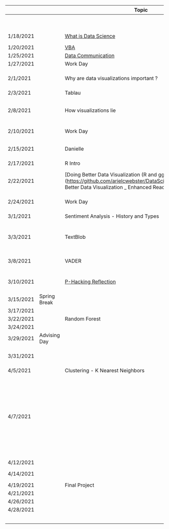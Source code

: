 |  |  | **Topic** | **Due** |  |  |  |  |  |  |  |  |  |  |  |  | 
| ---|---|---|---|---|---|---|---|---|---|---|---|---|---|---|---|
|  |  |  |  |  | [https://classroom.google.com/u/0/c/NDQ0NzcyODkzNjk4](https://classroom.google.com/u/0/c/NDQ0NzcyODkzNjk4) |  |  |  |  |  |  |  |  |  |  | 
| 1/18/2021 |  | [What is Data Science ](https://docs.google.com/document/d/1yhVB9DfddvJIiXitX2ZC1W0D3cJbcvib5fWmUlgqNO0/edit) |  |  | [https://arielcwebster.github.io/DataScience/](https://arielcwebster.github.io/DataScience/) |  |  |  |  |  |  |  |  |  |  | 
| 1/20/2021 |  | [VBA](https://docs.google.com/document/d/1ASoeI5CjFgyQTBm-HFPvmRC_94niTPx4s9crQEDVb10/edit) | [HW1 - Excel](https://docs.google.com/document/d/1g8eOYNe9sDmrstRgvFRZBskxjaIaD7Za4lFXSgPPkVw/edit) |  |  |  |  |  |  |  |  |  |  |  |  | 
| 1/25/2021 |  | [Data Communication](https://docs.google.com/document/d/1PTe_eezbRdZcxIOODyiQzDM4vtjVNJkVDC_7vZQSoZE/edit) |  |  |  |  |  |  |  |  |  |  |  |  |  | 
| 1/27/2021 |  | Work Day | [HW2 - VBA](https://docs.google.com/document/d/1bTkmUon_Kq6_DupNw2Szh-T4rFGqzeA2aIIBy7m1yhk/edit) |  |  |  |  |  |  |  |  |  |  |  |  | 
| 2/1/2021 |  | Why are data visualizations important ? | [Reading Due - Florence Nightengale](https://docs.google.com/forms/d/1FBgScIpV9Vpa-jb1nlWuoCqOxFE7v5SmQtacpFHpIq8/edit) | [COVID Risk Calculator](https://www.nytimes.com/2021/12/30/style/covid-risk-calculator.html) |  |  |  |  |  |  |  |  |  |  |  | 
| 2/3/2021 |  | Tablau |  |  |  |  |  |  |  |  |  |  |  |  |  | 
| 2/8/2021 |  | How visualizations lie | [Reading Due - Differnet Kinds of Data Visualization](https://github.com/arielcwebster/DataScience/blob/main/visualdatacommunication.pdf) |  |  |  |  |  |  |  |  |  |  |  |  | 
| 2/10/2021 |  | Work Day | [HW 3 - Tablau](https://docs.google.com/document/d/1bta4t39rpvl-kXgO2pmZPGypWnYyBbiyzCPek9kxv9E/edit) |  |  |  |  |  |  |  |  |  |  |  |  | 
| 2/15/2021 |  | Danielle | Reading Due - How Charts Lie |  |  |  |  |  |  |  |  |  |  |  |  | 
| 2/17/2021 |  | R Intro |  |  |  |  |  |  |  |  |  |  |  |  |  | 
| 2/22/2021 |  | [Doing Better Data Visualization (R and ggplots tutorisl)](https://github.com/arielcwebster/DataScience/blob/main/Doing Better Data Visualization _ Enhanced Reader.pdf) | [Why Data is good for governments to provide](https://www.theguardian.com/local-government-network/2013/oct/21/open-data-us-san-francisco) |  |  |  |  |  |  |  |  |  |  |  |  | 
| 2/24/2021 |  | Work Day | [HW 4 - ggplots](https://docs.google.com/document/u/0/d/1TXkdIoYaQrT3uLCqSY_RbHr2jYbZPsTP4KwXppt2sN0/edit) |  |  |  |  |  |  |  |  |  |  |  |  | 
| 3/1/2021 |  | Sentiment Analysis - History and Types | Data Annonymity | [https://www.science.org/doi/10.1126/science.1256297](https://www.science.org/doi/10.1126/science.1256297) |  |  |  |  |  |  |  |  |  |  |  | 
| 3/3/2021 |  | TextBlob | [Reading Due - How to un annonymize data](https://www.theguardian.com/technology/2019/jul/23/anonymised-data-never-be-anonymous-enough-study-finds) | [Why Big Data Helps Science](https://gigaom.com/2011/11/08/for-science-big-data-is-the-microscope-of-the-21st-century/) |  |  |  |  |  |  |  |  |  |  |  | 
| 3/8/2021 |  | VADER | [De-Annonymizing Data](https://www.nature.com/articles/s41467-019-10933-3) | Or Access and more Data base stuff |  |  |  |  |  |  |  |  |  |  |  | 
| 3/10/2021 |  | [P-Hacking Reflection](https://rss.onlinelibrary.wiley.com/doi/epdf/10.1111/1740-9713.01505) | HW 5 - Sentiment Analysis | [Privacy Concerns with Big Data](https://vartree.blogspot.com/2014/04/i-know-where-you-were-last-summer.html) |  |  |  |  |  |  |  |  |  |  |  | 
| 3/15/2021 | Spring Break |  | [More P-Hacking](https://rss.onlinelibrary.wiley.com/doi/10.1111/1740-9713.01554) |  |  |  |  |  |  |  |  |  |  |  |  | 
| 3/17/2021 |  |  |  |  |  |  |  |  |  |  |  |  |  |  |  | 
| 3/22/2021 |  | Random Forest |  |  |  |  |  |  |  |  |  |  |  |  |  | 
| 3/24/2021 |  |  |  |  |  |  |  |  |  |  |  |  |  |  |  | 
| 3/29/2021 | Advising Day |  |  |  |  |  |  |  |  |  |  |  |  |  |  | 
| 3/31/2021 |  |  | HW 6 - Random Forest |  |  |  |  |  |  |  |  |  |  |  |  | 
| 4/5/2021 |  | Clustering - K Nearest Neighbors |  |  |  |  |  |  |  |  |  |  |  |  |  | 
| 4/7/2021 |  |  | [Possible Reading - Proxy Discrimination - When AI find predictive proxies for race - because society is segregated in this way. ](https://ilr.law.uiowa.edu/print/volume-105-issue-3/proxy-discrimination-in-the-age-of-artificial-intelligence-and-big-data) |  |  |  |  |  |  |  |  |  |  |  |  | 
| 4/12/2021 |  |  |  |  |  |  |  |  |  |  |  |  |  |  |  | 
| 4/14/2021 |  |  | HW 6 - Clustering |  |  |  |  |  |  |  |  |  |  |  |  | 
| 4/19/2021 |  | Final Project |  |  |  |  |  |  |  |  |  |  |  |  |  | 
| 4/21/2021 |  |  |  |  |  |  |  |  |  |  |  |  |  |  |  | 
| 4/26/2021 |  |  |  |  |  |  |  |  |  |  |  |  |  |  |  | 
| 4/28/2021 |  |  |  |  |  |  |  |  |  |  |  |  |  |  |  | 
|  |  |  |  |  |  |  |  |  |  |  |  |  |  |  |  | 
|  |  |  |  |  |  |  |  |  |  |  |  |  |  |  |  | 
|  |  |  |  |  |  |  |  |  |  |  |  |  |  |  |  | 
|  |  |  |  |  |  |  |  |  |  |  |  |  |  |  |  | 
|  |  |  |  |  |  |  |  |  |  |  |  |  |  |  |  | 
